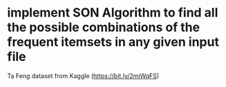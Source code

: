 # implement SON Algorithm to find all the possible combinations of the frequent itemsets in any given input file

Ta Feng dataset from Kaggle (https://bit.ly/2miWqFS) 
